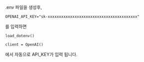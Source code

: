 .env 파일을 생성후,

```
OPENAI_API_KEY="sk-xxxxxxxxxxxxxxxxxxxxxxxxxxxxxxxxxxxxxxxx"
```

를 입력하면 

```
load_dotenv()

client = OpenAI()
```

에서 자동으로 API_KEY가 입력 됩니다.